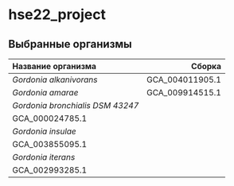# hse22_project

## Выбранные организмы

| Название организма |  Сборка  | 
|:-----|--------:|
| _Gordonia alkanivorans_   | GCA_004011905.1 |
| _Gordonia amarae_   | GCA_009914515.1 |
| _Gordonia bronchialis DSM 43247_   | 
GCA_000024785.1 |
| _Gordonia insulae_   | 
GCA_003855095.1 |
| _Gordonia iterans_   | 
GCA_002993285.1 |
